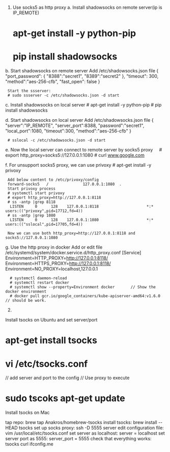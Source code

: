 1. Use socks5 as http proxy
  a. Install shadowsocks on remote server(ip is IP_REMOTE)
     # apt-get install -y python-pip
     # pip install shadowsocks
  b. Start shadowsocks on remote server
     Add /etc/shadowsocks.json file
     {
        "port_password":
        {
           "8388":"secret1",
           "8389":"secret2"
        },
        "timeout": 300,
        "method":"aes-256-cfb",
        "fast_open": false
     }
     
     Start the ssserver:
     # sudo ssserver -c /etc/shadowsocks.json -d start

  c. Install shadowsocks on local server
     # apt-get install -y python-pip
     # pip install shadowsocks
     
  d. Start shadowsocks on local server
     Add /etc/shadowsocks.json file
     {
        "server":"IP_REMOTE",
        "server_port":8388,
        "password":"secret1",
        "local_port":1080,
        "timeout":300,
        "method":"aes-256-cfb"
     }
     
     # sslocal -c /etc/shadowsocks.json -d start
  
  e. Now the local server can connect to remote server by socks5 proxy
     # export http_proxy=socks5://127.0.0.1:1080
     # curl www.google.com          
     
  f. For unsupport socks5 proxy, we can use privoxy
     # apt-get install -y privoxy
     
     Add below content to /etc/privoxy/config
     forward-socks5   /               127.0.0.1:1080  .
     Start privoxy process
     # systemctl start privoxy
     # export http_proxy=http://127.0.0.1:8118
     # ss -antp |grep 8118
      LISTEN     0      128    127.0.0.1:8118                     *:*                   users:(("privoxy",pid=17712,fd=4))
     # ss -antp |grep 1080
      LISTEN     0      128    127.0.0.1:1080                     *:*                   users:(("sslocal",pid=17705,fd=4))
   
     Now we can use both http_proxy=http://127.0.0.1:8118 and socks5://127.0.0.1:1080

   g. Use the http proxy in docker
      Add or edit file /etc/systemd/system/docker.service.d/http_proxy.conf
      [Service]
        Environment=HTTP_PROXY=http://127.0.0.1:8118/
        Environment=HTTPS_PROXY=http://127.0.0.1:8118/
        Environment=NO_PROXY=localhost,127.0.0.1

      # systemctl daemon-reload
      # systemctl restart docker
      # systemctl show --property=Environment docker       // Show the docker environment
      # docker pull gcr.io/google_containers/kube-apiserver-amd64:v1.6.0    // should be work.


2.
Install tsocks on Ubuntu and set server/port
# apt-get install tsocks
# vi /etc/tsocks.conf

// add server and port to the config
// Use proxy to execute
# sudo tscoks apt-get update


Install tsocks on Mac

tap repo: brew tap Anakros/homebrew-tsocks
install tsocks: brew install --HEAD tsocks
set up socks proxy: ssh -D 5555 server
edit configuration file: vim /usr/local/etc/tsocks.conf
set server as localhost: server = localhost
set server port as 5555: server_port = 5555
check that everything works: tsocks curl ifconfig.me
